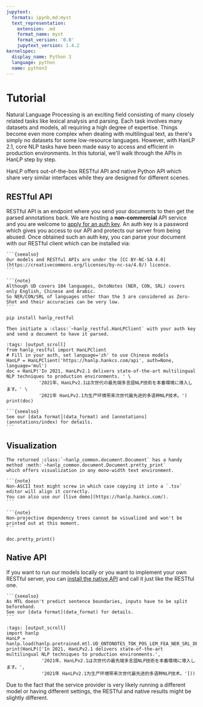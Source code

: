 ```yaml
---
jupytext:
  formats: ipynb,md:myst
  text_representation:
    extension: .md
    format_name: myst
    format_version: '0.8'
    jupytext_version: 1.4.2
kernelspec:
  display_name: Python 3
  language: python
  name: python3
---
```


# Tutorial

Natural Language Processing is an exciting field consisting of many closely related tasks like lexical analysis 
and parsing. Each task involves many datasets and models, all requiring a high degree of expertise. 
Things become even more complex when dealing with multilingual text, as there's simply no datasets for some 
low-resource languages. However, with HanLP 2.1, core NLP tasks have been made easy to access and efficient in 
production environments. In this tutorial, we'll walk through the APIs in HanLP step by step. 

HanLP offers out-of-the-box RESTful API and native Python API which share very similar interfaces 
while they are designed for different scenes.

## RESTful API

RESTful API is an endpoint where you send your documents to then get the parsed annotations back. 
We are hosting a **non-commercial** API service and you are welcome to [apply for an auth key](https://bbs.hankcs.com/t/apply-for-free-hanlp-restful-apis/3178). 
An auth key is a password which gives you access to our API and protects our server from being abused. 
Once obtained such an auth key, you can parse your document with our RESTful client which can be installed via:

````{margin} **Non-Commercial**
```{seealso}
Our models and RESTful APIs are under the [CC BY-NC-SA 4.0](https://creativecommons.org/licenses/by-nc-sa/4.0/) licence.
```
````

````{margin} **Zero-Shot Learning**
```{note}
Although UD covers 104 languages, OntoNotes (NER, CON, SRL) covers only English, Chinese and Arabic.
So NER/CON/SRL of languages other than the 3 are considered as Zero-Shot and their accuracies can be very low.  
```
````

```bash
pip install hanlp_restful
```

```{eval-rst}
Then initiate a :class:`~hanlp_restful.HanLPClient` with your auth key and send a document to have it parsed.
```

```{code-cell} ipython3
:tags: [output_scroll]
from hanlp_restful import HanLPClient
# Fill in your auth, set language='zh' to use Chinese models
HanLP = HanLPClient('https://hanlp.hankcs.com/api', auth=None, language='mul')
doc = HanLP('In 2021, HanLPv2.1 delivers state-of-the-art multilingual NLP techniques to production environments. ' \
            '2021年、HanLPv2.1は次世代の最先端多言語NLP技術を本番環境に導入します。' \
            '2021年 HanLPv2.1为生产环境带来次世代最先进的多语种NLP技术。')
print(doc)
```
````{margin} **But what do these annotations mean?**
```{seealso}
See our [data format](data_format) and [annotations](annotations/index) for details.
```
````


## Visualization

```{eval-rst}
The returned :class:`~hanlp_common.document.Document` has a handy method :meth:`~hanlp_common.document.Document.pretty_print` 
which offers visualization in any mono-width text environment. 
```

````{margin} **Non-ASCII**
```{note}
Non-ASCII text might screw in which case copying it into a `.tsv` editor will align it correctly. 
You can also use our [live demo](https://hanlp.hankcs.com/).
```
````

````{margin} **Non-Projective**
```{note}
Non-projective dependency trees cannot be visualized and won't be printed out at this moment.
```
````

```{code-cell} ipython3
doc.pretty_print()
```

## Native API

If you want to run our models locally or you want to implement your own RESTful server, 
you can [install the native API](https://hanlp.hankcs.com/docs/install.html#install-native-package) 
and call it just like the RESTful one.

````{margin} **Sentences Required**
```{seealso}
As MTL doesn't predict sentence boundaries, inputs have to be split beforehand. 
See our [data format](data_format) for details.
```
````

```{code-cell} ipython3
:tags: [output_scroll]
import hanlp
HanLP = hanlp.load(hanlp.pretrained.mtl.UD_ONTONOTES_TOK_POS_LEM_FEA_NER_SRL_DEP_SDP_CON_XLMR_BASE)
print(HanLP(['In 2021, HanLPv2.1 delivers state-of-the-art multilingual NLP techniques to production environments.',
             '2021年、HanLPv2.1は次世代の最先端多言語NLP技術を本番環境に導入します。',
             '2021年 HanLPv2.1为生产环境带来次世代最先进的多语种NLP技术。']))
```

Due to the fact that the service provider is very likely running a different model or having different settings, the
RESTful and native results might be slightly different.
